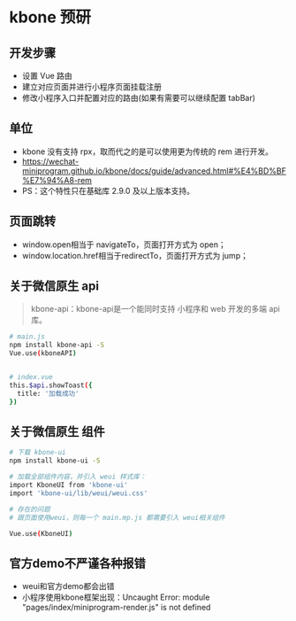 # kbone 预研

## 开发步骤

- 设置 Vue 路由
- 建立对应页面并进行小程序页面挂载注册
- 修改小程序入口并配置对应的路由(如果有需要可以继续配置 tabBar)

## 单位
- kbone 没有支持 rpx，取而代之的是可以使用更为传统的 rem 进行开发。
- https://wechat-miniprogram.github.io/kbone/docs/guide/advanced.html#%E4%BD%BF%E7%94%A8-rem
- PS：这个特性只在基础库 2.9.0 及以上版本支持。

## 页面跳转
- window.open相当于 navigateTo，页面打开方式为 open；
- window.location.href相当于redirectTo，页面打开方式为 jump；

## 关于微信原生 api

> kbone-api：kbone-api是一个能同时支持 小程序和 web 开发的多端 api 库。

```bash
# main.js
npm install kbone-api -S
Vue.use(kboneAPI)


# index.vue
this.$api.showToast({
  title: '加载成功'
})
```

## 关于微信原生 组件

```bash
# 下载 kbone-ui
npm install kbone-ui -S

# 加载全部组件内容，并引入 weui 样式库：
import KboneUI from 'kbone-ui'
import 'kbone-ui/lib/weui/weui.css'

# 存在的问题
# 跟页面使用weui，则每一个 main.mp.js 都需要引入 weui相关组件

Vue.use(KboneUI)
```

## 官方demo不严谨各种报错
- weui和官方demo都会出错
- 小程序使用kbone框架出现：Uncaught Error: module "pages/index/miniprogram-render.js" is not defined 